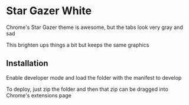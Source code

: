 # Star Gazer White

Chrome's Star Gazer theme is awesome, but the tabs look very gray and sad

This brighten ups things a bit but keeps the same graphics

## Installation

Enable developer mode and load the folder with the manifest to develop

To deploy, just zip the folder and then that zip can be dragged into Chrome's extensions page
